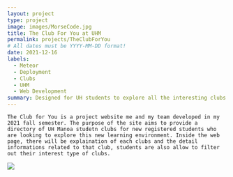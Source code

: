 ```yaml
---
layout: project
type: project
image: images/MorseCode.jpg
title: The Club For You at UHM
permalink: projects/TheClubForYou
# All dates must be YYYY-MM-DD format!
date: 2021-12-16
labels:
  - Meteor 
  - Deployment
  - Clubs
  - UHM
  - Web Development 
summary: Designed for UH students to explore all the interesting clubs in campus
---
```


	The Club for You is a project website me and my team developed in my 2021 fall semester. The purpose of the site aims to provide a directory of UH Manoa studetn clubs for new registered students who are looking to explore this new learning environment. Inside the web page, there will be explaination of each clubs and the detail informations related to that club, students are also allow to filter out their interest type of clubs. 

<image src="/images/TCFYHomePage.png">
	
